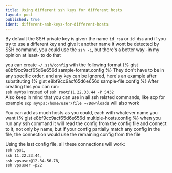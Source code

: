 ```yaml
---
title: Using different ssh keys for different hosts
layout: post
published: true
ident: different-ssh-keys-for-different-hosts
---
```

By default the SSH private key is given the name `id_rsa`  or `id_dsa` and if you try to use a different key and give it another name it wont be detected by SSH command,
you could use the `ssh -i`, but there's a better way -in my opinion at least- to do that
<!-- more -->
you can create `~/.ssh/config` with the following format
{% gist e8bf9cc9acf65d6e656d sample-format.config %}
They don't have to be in any specific order, and any key can be ignored, here's an example after substituting
{% gist e8bf9cc9acf65d6e656d sample-file.config %}
After creating this you can run: <br />
`ssh myVps`  instead of
`ssh root@11.22.33.44 -P 5432`<br />
Also keep in mind that you can use in all ssh related commands, like scp for example  `scp myVps:/home/user/file ~/Downloads`  will also work

You can add as much hosts as you could, each with whatever name you want
{% gist e8bf9cc9acf65d6e656d multiple-hosts.config %}
when you run any ssh command it will read the config from the config file and connect to it, not only by name, but if your config partially
match any config in the file, the connection would use the remaining config from the file

Using the last config file, all these connections will work:<br />
`ssh vps1`,<br />
`ssh 11.22.33.44`,<br />
`ssh vpsuser@12.34.56.78`,<br />
`ssh vpsuser -p22`

